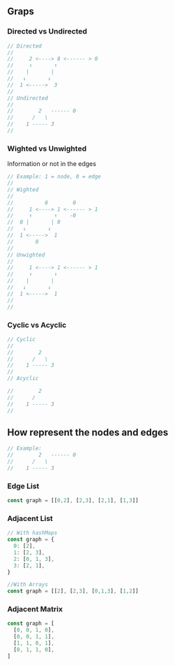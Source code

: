 ## Graps


### Directed vs Undirected

```js
// Directed
//
//     2 <----> 8 <------ > 0
//     ↑       ↑
//    |       |
//   ↓       ↓
//  1 <----->  3
//
// Undirected
//
//        2   ------ 0
//      /   \
//    1 ----- 3
//
```

### Wighted vs Unwighted
Information or not in the edges

```js
// Example: 1 = node, 0 = edge
//
// Wighted
//
//          0        0
//     1 <----> 1 <------ > 1
//     ↑       ↑    -0
//  0 |       | 0
//   ↓       ↓
//  1 <----->  1
//       0
//
// Unwighted
//
//     1 <----> 1 <------ > 1
//     ↑       ↑
//    |       |
//   ↓       ↓
//  1 <----->  1
//
//
```

### Cyclic vs Acyclic

```js
// Cyclic
//
//        2 
//      /   \
//    1 ----- 3
//
// Acyclic

//        2
//      /
//    1 ----- 3
//
```

## How represent the nodes and edges

```js
// Example:
//        2   ------ 0
//      /   \
//    1 ----- 3
```

### Edge List
```js
const graph = [[0,2], [2,3], [2,1], [1,3]]
```

### Adjacent List
```js
// With hashMaps
const graph = {
  0: [2],
  1: [2, 3],
  2: [0, 1, 3],
  3: [2, 1],
}

//With Arrays
const graph = [[2], [2,3], [0,1,3], [1,2]]
```

### Adjacent Matrix
```js
const graph = [
  [0, 0, 1, 0],
  [0, 0, 1, 1],
  [1, 1, 0, 1],
  [0, 1, 1, 0],
]
```